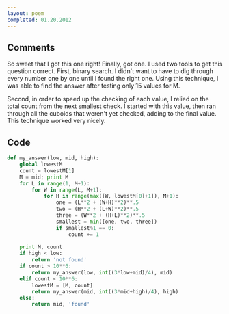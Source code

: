 ```yaml
---
layout: poem
completed: 01.20.2012
---
```


## Comments

So sweet that I got this one right! Finally, got one. I used two tools to get
this question correct. First, binary search. I didn't want to have to dig
through every number one by one until I found the right one. Using this
technique, I was able to find the answer after testing only 15 values for M.

Second, in order to speed up the checking of each value, I relied on the total
count from the next smallest check. I started with this value, then ran through
all the cuboids that weren't yet checked, adding to the final value. This
technique worked very nicely.

## Code

```python
def my_answer(low, mid, high):
	global lowestM
	count = lowestM[1]
	M = mid; print M
	for L in range(1, M+1):
		for W in range(L, M+1):
			for H in range(max([W, lowestM[0]+1]), M+1):
				one = (L**2 + (W+H)**2)**.5
				two = (H**2 + (L+W)**2)**.5
				three = (W**2 + (H+L)**2)**.5
				smallest = min([one, two, three])
				if smallest%1 == 0:
					count += 1
	
	print M, count
	if high < low:
		return 'not found'
	if count > 10**6:
		return my_answer(low, int((3*low+mid)/4), mid)
	elif count < 10**6:
		lowestM = [M, count]
		return my_answer(mid, int((3*mid+high)/4), high)
	else:
		return mid, 'found'
```
